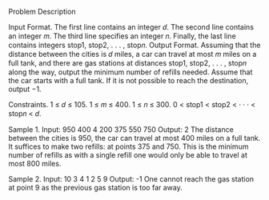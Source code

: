 Problem Description

Input Format. The first line contains an integer 𝑑. The second line contains an integer 𝑚. The third line
specifies an integer 𝑛. Finally, the last line contains integers stop1, stop2, . . . , stop𝑛.
Output Format. Assuming that the distance between the cities is 𝑑 miles, a car can travel at most 𝑚 miles
on a full tank, and there are gas stations at distances stop1, stop2, . . . , stop𝑛 along the way, output the
minimum number of refills needed. Assume that the car starts with a full tank. If it is not possible to
reach the destination, output −1.

Constraints. 1 ≤ 𝑑 ≤ 105. 1 ≤ 𝑚 ≤ 400. 1 ≤ 𝑛 ≤ 300. 0 < stop1 < stop2 < · · · < stop𝑛 < 𝑑.

Sample 1.
Input:
950
400
4
200 375 550 750
Output:
2
The distance between the cities is 950, the car can travel at most 400 miles on a full tank. It suffices
to make two refills: at points 375 and 750. This is the minimum number of refills as with a single refill
one would only be able to travel at most 800 miles.

Sample 2.
Input:
10
3
4
1 2 5 9
Output:
-1
One cannot reach the gas station at point 9 as the previous gas station is too far away.
